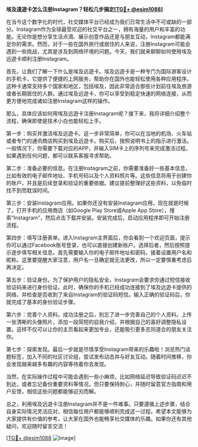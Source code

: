 **埃及遠遊卡怎么注册Instagram？轻松几步搞定[[TG💪+ @esim1088](https://t.me/s/esim1088)]**

在当今这个数字化的时代，社交媒体平台已经成为我们日常生活中不可或缺的一部分。Instagram作为全球最受欢迎的社交平台之一，拥有海量的用户和丰富的功能。无论你是想分享生活点滴、展示创意作品还是与朋友互动，Instagram都能满足你的需求。然而，对于一些在国外旅行或居住的人来说，注册Instagram可能会遇到一些挑战，尤其是涉及到网络环境的问题。今天，我们就来聊聊如何使用埃及远遊卡顺利注册Instagram。

首先，让我们了解一下什么是埃及远遊卡。埃及远遊卡是一种专门为国际游客设计的手机卡，它提供了便捷的上网服务，帮助你在国外也能轻松使用各种应用程序。这种卡通常支持多个国家和地区，包括埃及，因此非常适合那些计划前往埃及旅游或者长期居住的人群。通过埃及远遊卡，你可以享受到稳定快速的网络连接，从而更方便地完成诸如注册Instagram这样的操作。

那么，具体应该如何用埃及远遊卡注册Instagram呢？接下来，我将详细介绍整个流程，确保即使是技术小白也能轻松上手。

第一步：购买并激活埃及远遊卡。这一步非常简单，你可以在当地的机场、火车站或者专门的通讯商店购买到埃及远遊卡。购买后，按照说明书上的指示进行激活。一般情况下，你需要下载对应的APP，并输入SIM卡上的序列号来完成激活过程。如果遇到任何问题，都可以联系客服寻求帮助。

第二步：准备必要的信息。在注册Instagram之前，你需要准备好一些基本信息，比如有效的电子邮件地址、手机号码以及个人资料照片等。这些信息将用于创建你的账户，并且是后续登录和验证的重要依据。建议提前整理好这些资料，以免临时找不到而耽误时间。

第三步：安装Instagram应用。如果你还没有安装Instagram应用，现在就是时候了。打开手机的应用商店（如Google Play Store或Apple App Store），搜索“Instagram”，然后点击下载并安装。安装完成后，启动应用程序即可开始注册流程。

第四步：填写注册表单。进入Instagram主界面后，你会看到一个欢迎页面，提示你可以通过Facebook账号登录，也可以直接创建新账户。选择后者，然后按照提示逐步填写相关信息。首先需要输入你的电子邮件地址和密码，接着设置用户名和昵称。这里要提醒大家注意，用户名一旦确定就无法更改，所以一定要慎重考虑后再决定。

第五步：验证身份。为了保护用户的隐私安全，Instagram会要求你通过短信接收验证码来进行身份验证。此时，确保你的手机已经成功连接到了埃及远遊卡提供的网络，并检查是否收到了来自Instagram的验证码短信。输入正确的验证码后，你就完成了基本的身份验证步骤。

第六步：完善个人资料。成功注册之后，别忘了进一步完善自己的个人资料。上传一张清晰的头像照片，添加一段简短的自我介绍，并根据自己的喜好调整隐私设置。这样不仅可以让你的主页看起来更加专业，还能吸引更多志同道合的朋友关注你。

第七步：探索发现。最后一步就是尽情享受Instagram带来的乐趣啦！浏览热门话题标签，加入不同的社区讨论组，尝试发布动态并与好友互动。随着时间推移，你会发现越来越多有趣的内容等待着你去发现。

当然，在实际操作过程中可能会遇到一些小麻烦，比如网络延迟导致验证码迟迟不到达，或者忘记备份重要资料等情况。但只要保持耐心，并随时留意官方指南和用户反馈，相信这些问题都能够迎刃而解。

总之，利用埃及远遊卡注册Instagram并不是一件难事。只要遵循上述步骤，结合自身实际情况灵活应对，相信每位用户都能够顺利完成这一过程。希望本文能够为大家提供有价值的参考，让大家在国外也能畅享社交媒体的乐趣。如果你还有其他疑问，欢迎随时留言交流！

[[TG💪+ @esim1088](https://t.me/s/esim1088) ![Image](https://i.postimg.cc/4NQfJmqS/Snipaste-2025-05-13-00-14-12.png)]